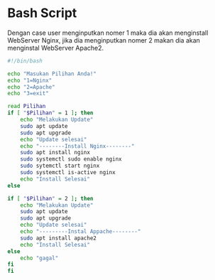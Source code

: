 # Bash Script
Dengan case user menginputkan nomer 1 maka dia akan menginstall WebServer Nginx, jika dia menginputkan nomer 2 makan dia akan menginstal WebServer Apache2.
```bash
#!/bin/bash

echo "Masukan Pilihan Anda!"
echo "1=Nginx"
echo "2=Apache" 
echo "3=exit"

read Pilihan
if [ "$Pilihan" = 1 ]; then
	echo "Melakukan Update"
	sudo apt update
	sudo apt upgrade
	echo "Update selesai"
	echo "--------Install Nginx--------"
	sudo apt install nginx
	sudo systemctl sudo enable nginx
	sudo sytemctl start nginx
	sudo systemctl is-active nginx
	echo "Install Selesai"
else

if [ "$Pilihan" = 2 ]; then
	echo "Melakukan Update"
	sudo apt update
	sudo apt upgrade
	echo "Update selesai"
	echo "---------Instal Appache--------"
	sudo apt install apache2
	echo "Install Selesai"
else
	echo "gagal"
fi
fi
```
